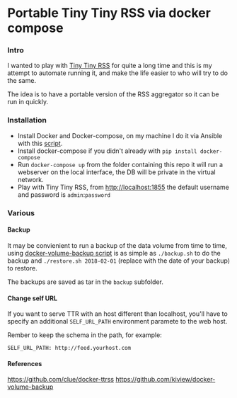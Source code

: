 Portable Tiny Tiny RSS via docker compose
===


### Intro

I wanted to play with [Tiny Tiny RSS](https://git.tt-rss.org/fox/tt-rss)
for quite a long time and this is my attempt to automate running it, and
make the life easier to who will try to do the same.

The idea is to have a portable version of the RSS aggregator so it can be
run in quickly.

### Installation

* Install Docker and Docker-compose, on my machine I do it via Ansible
with this [script](https://github.com/dariosky/ansible-mybox).
* Install docker-compose if you didn't already with `pip install docker-compose`
* Run `docker-compose up` from the folder containing this repo
it will run a webserver on the local interface, the DB will be
private in the virtual network.
* Play with Tiny Tiny RSS, from [http://localhost:1855](http://localhost:1855)
the default username and password is `admin`:`password`

### Various

#### Backup

It may be convienient to run a backup of the data volume from time to time,
using [docker-volume-backup script](https://github.com/kiview/docker-volume-backup)
is as simple as `./backup.sh` to do the backup
and `./restore.sh 2018-02-01` (replace with the date of your backup) to restore.

The backups are saved as tar in the `backup` subfolder.

#### Change self URL

If you want to serve TTR with an host different than localhost, you'll
have to specify an additional `SELF_URL_PATH` environment paramete to the web host.

Rember to keep the schema in the path, for example:

	SELF_URL_PATH: http://feed.yourhost.com

#### References

https://github.com/clue/docker-ttrss
https://github.com/kiview/docker-volume-backup
